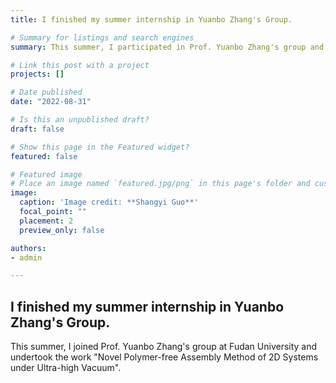 ```yaml
---
title: I finished my summer internship in Yuanbo Zhang's Group.

# Summary for listings and search engines
summary: This summer, I participated in Prof. Yuanbo Zhang's group and undertook the work "Novel Polymer-free Assembly Method of 2D Systems under Ultra-high Vacuum".

# Link this post with a project
projects: []

# Date published
date: "2022-08-31"

# Is this an unpublished draft?
draft: false

# Show this page in the Featured widget?
featured: false

# Featured image
# Place an image named `featured.jpg/png` in this page's folder and customize its options here.
image:
  caption: 'Image credit: **Shangyi Guo**'
  focal_point: ""
  placement: 2
  preview_only: false

authors:
- admin

---
```


## I finished my summer internship in Yuanbo Zhang's Group.

This summer, I joined Prof. Yuanbo Zhang's group at Fudan University and undertook the work "Novel Polymer-free Assembly Method of 2D Systems under Ultra-high Vacuum".

